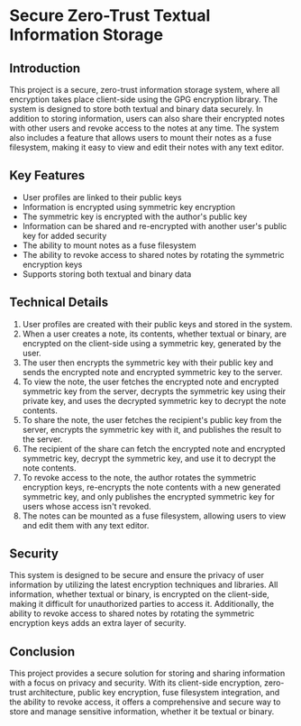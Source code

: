 # Secure Zero-Trust Textual Information Storage

## Introduction

This project is a secure, zero-trust information storage system, where all encryption takes place client-side using the GPG encryption library. The system is designed to store both textual and binary data securely. In addition to storing information, users can also share their encrypted notes with other users and revoke access to the notes at any time. The system also includes a feature that allows users to mount their notes as a fuse filesystem, making it easy to view and edit their notes with any text editor.

## Key Features
- User profiles are linked to their public keys
- Information is encrypted using symmetric key encryption
- The symmetric key is encrypted with the author's public key
- Information can be shared and re-encrypted with another user's public key for added security
- The ability to mount notes as a fuse filesystem
- The ability to revoke access to shared notes by rotating the symmetric encryption keys
- Supports storing both textual and binary data

## Technical Details
1. User profiles are created with their public keys and stored in the system.
2. When a user creates a note, its contents, whether textual or binary, are encrypted on the client-side using a symmetric key, generated by the user.
3. The user then encrypts the symmetric key with their public key and sends the encrypted note and encrypted symmetric key to the server.
4. To view the note, the user fetches the encrypted note and encrypted symmetric key from the server, decrypts the symmetric key using their private key, and uses the decrypted symmetric key to decrypt the note contents.
5. To share the note, the user fetches the recipient's public key from the server, encrypts the symmetric key with it, and publishes the result to the server.
6. The recipient of the share can fetch the encrypted note and encrypted symmetric key, decrypt the symmetric key, and use it to decrypt the note contents.
7. To revoke access to the note, the author rotates the symmetric encryption keys, re-encrypts the note contents with a new generated symmetric key, and only publishes the encrypted symmetric key for users whose access isn't revoked.
8. The notes can be mounted as a fuse filesystem, allowing users to view and edit them with any text editor.

## Security
This system is designed to be secure and ensure the privacy of user information by utilizing the latest encryption techniques and libraries. All information, whether textual or binary, is encrypted on the client-side, making it difficult for unauthorized parties to access it. Additionally, the ability to revoke access to shared notes by rotating the symmetric encryption keys adds an extra layer of security.

## Conclusion
This project provides a secure solution for storing and sharing information with a focus on privacy and security. With its client-side encryption, zero-trust architecture, public key encryption, fuse filesystem integration, and the ability to revoke access, it offers a comprehensive and secure way to store and manage sensitive information, whether it be textual or binary.

